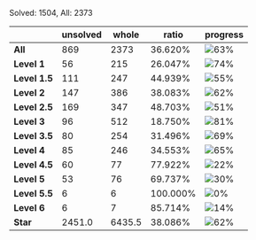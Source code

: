 Solved: 1504, All: 2373

| |unsolved|whole|ratio|progress|
|----|----|----|----|----|
|**All**| 869 | 2373 | 36.620%| ![63%](https://progress-bar.dev/63?title=All) |
|**Level 1**| 56 | 215 | 26.047%| ![74%](https://progress-bar.dev/74?title=Level+1++)|
|**Level 1.5**| 111 | 247 | 44.939%| ![55%](https://progress-bar.dev/55?title=Level+1.5)|
|**Level 2**| 147 | 386 | 38.083%| ![62%](https://progress-bar.dev/62?title=Level+2++)|
|**Level 2.5**| 169 | 347 | 48.703%| ![51%](https://progress-bar.dev/51?title=Level+2.5)|
|**Level 3**| 96 | 512 | 18.750%| ![81%](https://progress-bar.dev/81?title=Level+3++)|
|**Level 3.5**| 80 | 254 | 31.496%| ![69%](https://progress-bar.dev/69?title=Level+3.5)|
|**Level 4**| 85 | 246 | 34.553%| ![65%](https://progress-bar.dev/65?title=Level+4++)|
|**Level 4.5**| 60 | 77 | 77.922%| ![22%](https://progress-bar.dev/22?title=Level+4.5)|
|**Level 5**| 53 | 76 | 69.737%| ![30%](https://progress-bar.dev/30?title=Level+5++)|
|**Level 5.5**| 6 | 6 | 100.000%| ![0%](https://progress-bar.dev/0?title=Level+5.5)|
|**Level 6**| 6 | 7 | 85.714%| ![14%](https://progress-bar.dev/14?title=Level+6++)|
|**Star**|2451.0 | 6435.5 |38.086%| ![62%](https://progress-bar.dev/62?title=Star) |
